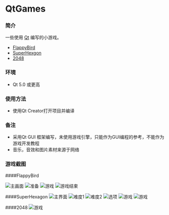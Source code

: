 # QtGames

### 简介
一些使用 [Qt](https://www.qt.io/) 编写的小游戏。
* [FlappyBird](https://github.com/moranzcw/QtGames/tree/master/FlappyBird)
* [SuperHexgon](https://github.com/moranzcw/QtGames/tree/master/SuperHexagon)
* [2048](https://github.com/moranzcw/QtGames/tree/master/2048)

### 环境
* Qt 5.0 或更高

### 使用方法
* 使用Qt Creator打开项目并编译

### 备注
* 采用Qt GUI 框架编写，未使用游戏引擎，只能作为GUI编程的参考，不能作为游戏开发教程
* 音乐，音效和图片素材来源于网络

### 游戏截图

####FlappyBird

![主画面](https://github.com/moranzcw/QtGames/blob/master/ScreenShot/FlappyBird1.jpg)
![准备](https://github.com/moranzcw/QtGames/blob/master/ScreenShot/FlappyBird2.jpg)
![游戏](https://github.com/moranzcw/QtGames/blob/master/ScreenShot/FlappyBird3.jpg)
![游戏结束](https://github.com/moranzcw/QtGames/blob/master/ScreenShot/FlappyBird4.jpg)

####SuperHexagon
![主界面](https://github.com/moranzcw/QtGames/blob/master/ScreenShot/SuperHexagon1.JPG)
![难度1](https://github.com/moranzcw/QtGames/blob/master/ScreenShot/SuperHexagon2.JPG)
![难度2](https://github.com/moranzcw/QtGames/blob/master/ScreenShot/SuperHexagon3.JPG)
![选项](https://github.com/moranzcw/QtGames/blob/master/ScreenShot/SuperHexagon4.JPG)
![游戏](https://github.com/moranzcw/QtGames/blob/master/ScreenShot/SuperHexagon5.JPG)
![游戏](https://github.com/moranzcw/QtGames/blob/master/ScreenShot/SuperHexagon6.JPG)

####2048
![游戏](https://github.com/moranzcw/QtGames/blob/master/ScreenShot/2048.JPG)

